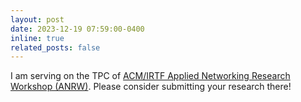```yaml
---
layout: post
date: 2023-12-19 07:59:00-0400
inline: true
related_posts: false
---
```


I am serving on the TPC of [ACM/IRTF Applied Networking Research Workshop (ANRW)](https://irtf.org/anrw/2024/). Please consider submitting your research there!